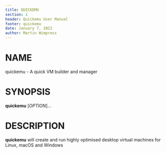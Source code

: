```yaml
---
title: QUICKEMU
section: 1
header: Quickemu User Manual
footer: quickemu
date: January 7, 2022
author: Martin Wimpress
---
```


# NAME

quickemu - A quick VM builder and manager

# SYNOPSIS

**quickemu** [*OPTION*]...

# DESCRIPTION

**quickemu** will create and run highly optimised desktop virtual machines for Linux,
macOS and Windows
